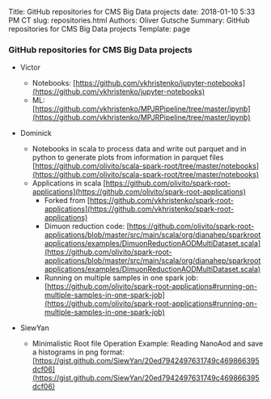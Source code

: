 Title: GitHub repositories for CMS Big Data projects
date: 2018-01-10 5:33 PM CT
slug: repositories.html
Authors: Oliver Gutsche
Summary: GitHub repositories for CMS Big Data projects
Template: page

### GitHub repositories for CMS Big Data projects

* Victor
    * Notebooks: [https://github.com/vkhristenko/jupyter-notebooks](https://github.com/vkhristenko/jupyter-notebooks)
    * ML: [https://github.com/vkhristenko/MPJRPipeline/tree/master/ipynb](https://github.com/vkhristenko/MPJRPipeline/tree/master/ipynb)

* Dominick
    * Notebooks in scala to process data and write out parquet and in python to generate plots from information in parquet files [https://github.com/olivito/scala-spark-root/tree/master/notebooks](https://github.com/olivito/scala-spark-root/tree/master/notebooks)
    * Applications in scala [https://github.com/olivito/spark-root-applications](https://github.com/olivito/spark-root-applications)
        * Forked from [https://github.com/vkhristenko/spark-root-applications](https://github.com/vkhristenko/spark-root-applications)
        * Dimuon reduction code: [https://github.com/olivito/spark-root-applications/blob/master/src/main/scala/org/dianahep/sparkrootapplications/examples/DimuonReductionAODMultiDataset.scala](https://github.com/olivito/spark-root-applications/blob/master/src/main/scala/org/dianahep/sparkrootapplications/examples/DimuonReductionAODMultiDataset.scala)
        * Running on multiple samples in one spark job: [https://github.com/olivito/spark-root-applications#running-on-multiple-samples-in-one-spark-job](https://github.com/olivito/spark-root-applications#running-on-multiple-samples-in-one-spark-job)

* SiewYan
    * Minimalistic Root file Operation Example: Reading NanoAod and save a histograms in png format: [https://gist.github.com/SiewYan/20ed7942497631749c469866395dcf06](https://gist.github.com/SiewYan/20ed7942497631749c469866395dcf06)